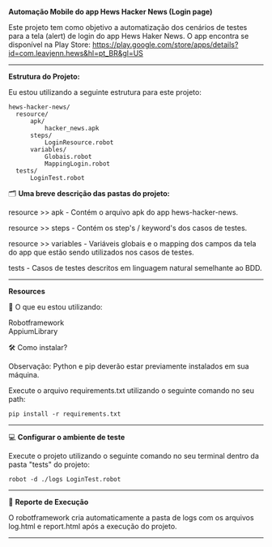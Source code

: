 **Automação Mobile do app Hews Hacker News (Login page)**


Este projeto tem como objetivo a automatização dos cenários de testes para a tela (alert) de login do app Hews Haker News. O app encontra se disponível na Play Store: https://play.google.com/store/apps/details?id=com.leavjenn.hews&hl=pt_BR&gl=US

___

**Estrutura do Projeto:**

Eu estou utilizando a seguinte estrutura para este projeto:

```
hews-hacker-news/
  resource/
      apk/
          hacker_news.apk
      steps/
          LoginResource.robot
      variables/
          Globais.robot
          MappingLogin.robot
  tests/
      LoginTest.robot

```

🗂 **Uma breve descrição das pastas do projeto:**

resource >> apk - Contém o arquivo apk do app hews-hacker-news.

resource >> steps - Contém os step's / keyword's dos casos de testes.

resource >>  variables - Variáveis globais e o mapping dos campos da tela do app que estão sendo utilizados nos casos de testes.

tests - Casos de testes descritos em linguagem natural semelhante ao BDD.
___

**Resources**

🎯  O que eu estou utilizando:

Robotframework<br>
AppiumLibrary<br>

🛠 Como instalar?

Observação: Python e pip deverão estar previamente instalados em sua máquina.

Execute o arquivo requirements.txt utilizando o seguinte comando no seu path:

```
pip install -r requirements.txt
```
___

💻  **Configurar o ambiente de teste**

Execute o projeto utilizando o seguinte comando no seu terminal dentro da pasta "tests" do projeto:

```
robot -d ./logs LoginTest.robot
```
___

📝  **Reporte de Execução**

O robotframework cria automaticamente a pasta de logs com os arquivos log.html e report.html após a execução do projeto.

___
